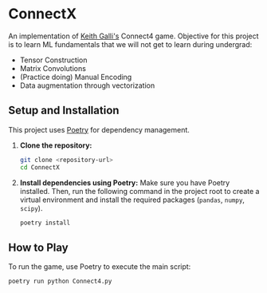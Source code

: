 # ConnectX

An implementation of [Keith Galli's](https://www.youtube.com/watch?v=UYgyRArKDEs&list=PLFCB5Dp81iNV_inzM-R9AKkZZlePCZdtV&index=2) Connect4 game.
Objective for this project is to learn ML fundamentals that we will not get to learn during undergrad:
- Tensor Construction
- Matrix Convolutions
- (Practice doing) Manual Encoding
- Data augmentation through vectorization

## Setup and Installation

This project uses [Poetry](https://python-poetry.org/) for dependency management.

1.  **Clone the repository:**
    ```bash
    git clone <repository-url>
    cd ConnectX
    ```

2.  **Install dependencies using Poetry:**
    Make sure you have Poetry installed. Then, run the following command in the project root to create a virtual environment and install the required packages (`pandas`, `numpy`, `scipy`).
    ```bash
    poetry install
    ```

## How to Play

To run the game, use Poetry to execute the main script:

```bash
poetry run python Connect4.py
```

